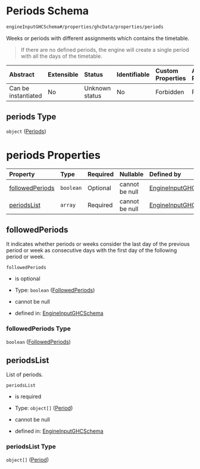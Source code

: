 # Periods Schema

```txt
engineInputGHCSchema#/properties/ghcData/properties/periods
```

Weeks or periods with different assignments which contains the timetable.

> If there are no defined periods, the engine will create a single period with all the days of the timetable.

| Abstract            | Extensible | Status         | Identifiable | Custom Properties | Additional Properties | Access Restrictions | Defined In                                                        |
| :------------------ | :--------- | :------------- | :----------- | :---------------- | :-------------------- | :------------------ | :---------------------------------------------------------------- |
| Can be instantiated | No         | Unknown status | No           | Forbidden         | Forbidden             | none                | [ghc.schema.json*](../out/ghc.schema.json "open original schema") |

## periods Type

`object` ([Periods](ghc-properties-ghcdata-properties-periods.md))

# periods Properties

| Property                            | Type      | Required | Nullable       | Defined by                                                                                                                                                                               |
| :---------------------------------- | :-------- | :------- | :------------- | :--------------------------------------------------------------------------------------------------------------------------------------------------------------------------------------- |
| [followedPeriods](#followedperiods) | `boolean` | Optional | cannot be null | [EngineInputGHCSchema](ghc-properties-ghcdata-properties-periods-properties-followedperiods.md "engineInputGHCSchema#/properties/ghcData/properties/periods/properties/followedPeriods") |
| [periodsList](#periodslist)         | `array`   | Required | cannot be null | [EngineInputGHCSchema](ghc-properties-ghcdata-properties-periods-properties-periodslist.md "engineInputGHCSchema#/properties/ghcData/properties/periods/properties/periodsList")         |

## followedPeriods

It indicates whether periods or weeks consider the last day of the previous period or week as consecutive days with the first day of the following period or week.

`followedPeriods`

*   is optional

*   Type: `boolean` ([FollowedPeriods](ghc-properties-ghcdata-properties-periods-properties-followedperiods.md))

*   cannot be null

*   defined in: [EngineInputGHCSchema](ghc-properties-ghcdata-properties-periods-properties-followedperiods.md "engineInputGHCSchema#/properties/ghcData/properties/periods/properties/followedPeriods")

### followedPeriods Type

`boolean` ([FollowedPeriods](ghc-properties-ghcdata-properties-periods-properties-followedperiods.md))

## periodsList

List of periods.

`periodsList`

*   is required

*   Type: `object[]` ([Period](ghc-properties-ghcdata-properties-periods-properties-periodslist-period.md))

*   cannot be null

*   defined in: [EngineInputGHCSchema](ghc-properties-ghcdata-properties-periods-properties-periodslist.md "engineInputGHCSchema#/properties/ghcData/properties/periods/properties/periodsList")

### periodsList Type

`object[]` ([Period](ghc-properties-ghcdata-properties-periods-properties-periodslist-period.md))

